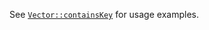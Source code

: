 See [`Vector::containsKey`](/hack/reference/class/Vector/containsKey/#examples) for usage examples.
